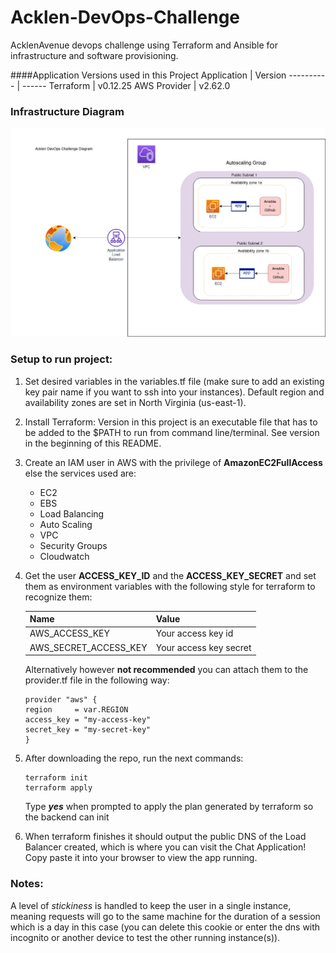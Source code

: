 # Acklen-DevOps-Challenge
AcklenAvenue devops challenge using Terraform and Ansible for infrastructure and software provisioning.

####Application Versions used in this Project
Application  | Version
----------   | ------ 
Terraform    | v0.12.25
AWS Provider | v2.62.0

### Infrastructure Diagram
![Infrastructure Diagram](/diagram.png)

### Setup to run project:
1. Set desired variables in the variables.tf file (make sure to add an existing key pair name if you want to ssh into your instances). Default region and availability zones are set in North Virginia (us-east-1).
2. Install Terraform: Version in this project is an executable file that has to be added to the $PATH to run from command line/terminal. See version in the beginning of this README.
3. Create an IAM user in AWS with the privilege of **AmazonEC2FullAccess**
   else the services used are: 
   * EC2
   * EBS
   * Load Balancing
   * Auto Scaling
   * VPC
   * Security Groups
   * Cloudwatch
4. Get the user **ACCESS_KEY_ID** and the **ACCESS_KEY_SECRET** and set them as environment variables with the following style for terraform to recognize them:
   
    Name                  | Value
    --------------------  | -----
    AWS_ACCESS_KEY        | Your access key id
    AWS_SECRET_ACCESS_KEY | Your access key secret
    Alternatively however **not recommended** you can attach them to the provider.tf file in the following way:
    ```
    provider "aws" {
    region     = var.REGION
    access_key = "my-access-key"
    secret_key = "my-secret-key"
    }

    ```

5. After downloading the repo, run the next commands: 
   ```
   terraform init
   terraform apply
   ```
   Type __*yes*__ when prompted to apply the plan generated by terraform
   so the backend can init
6. When terraform finishes it should output the public DNS of the Load Balancer created, which is where you can visit the Chat Application! Copy paste it into your browser to view the app running.

### Notes:
A level of *stickiness* is handled to keep the user in a single instance, meaning requests will go to the same machine for the duration of a session which is a day in this case (you can delete this cookie or enter the dns with incognito or another device to test the other running instance(s)).

   

   
   


  
